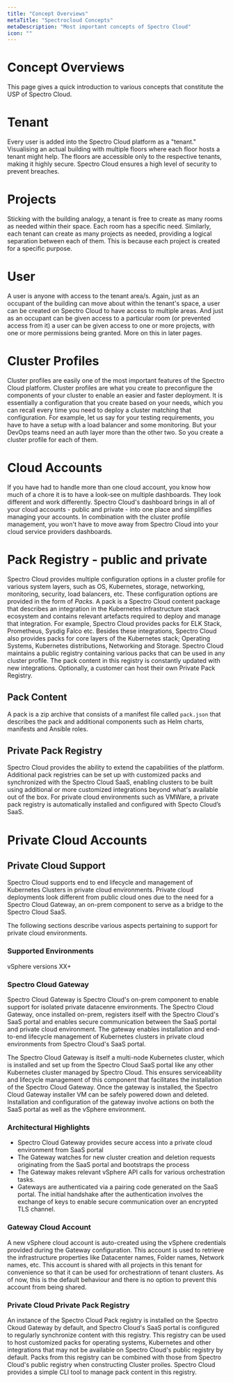 ```yaml
---
title: "Concept Overviews"
metaTitle: "Spectrocloud Concepts"
metaDescription: "Most important concepts of Spectro Cloud"
icon: ""
---
```


# Concept Overviews

This page gives a quick introduction to various concepts that constitute the USP of Spectro Cloud.

# Tenant

Every user is added into the Spectro Cloud platform as  a "tenant." Visualising an actual building with multiple floors where each floor hosts a tenant might help. The floors are accessible only to the respective tenants, making it highly secure. Spectro Cloud ensures a high level of security to prevent breaches.

# Projects

Sticking with the building analogy, a tenant is free to create as many rooms as needed within their space. Each room has a specific need. Similarly, each tenant can create as many projects as needed, providing a logical separation between each of them. This is because each project is created for a specific purpose.

# User

A user is anyone with access to the tenant area/s. Again, just as an occupant of the building can move about within the tenant's space, a user can be created on Spectro Cloud to have access to multiple areas. And just as an occupant can be given access to a particular room (or prevented access from it) a user can be given access to one or more projects, with one or more permissions being granted. More on this in later pages.

# Cluster Profiles

Cluster profiles are easily one of the most important features of the Spectro Cloud platform. Cluster profiles are what you create to preconfigure the components of your cluster to enable an easier and faster deployment. It is essentially a configuration that you create based on your needs, which you can recall every time you need to deploy a cluster matching that configuration. For example, let us say for your testing requirements, you have to have a setup with a load balancer and some monitoring. But your DevOps teams need an auth layer more than the other two. So you create a cluster profile for each of them.

# Cloud Accounts

If you have had to handle more than one cloud account, you know how much of a chore it is to have a look-see on multiple dashboards. They look different and work differently. Spectro Cloud's dashboard brings in all of your cloud accounts - public and private - into one place and simplifies managing your accounts. In combination with the cluster profile management, you won't have to move away from Spectro Cloud into your cloud service providers dashboards.

# Pack Registry - public and private

Spectro Cloud provides multiple configuration options in a cluster profile for various system layers, such as OS, Kubernetes, storage, networking, monitoring, security, load balancers, etc. These configuration options are provided in the form of _Packs._ A pack is a Spectro Cloud content package that describes an integration in the Kubernetes infrastructure stack ecosystem and contains relevant artefacts required to deploy and manage that integration. For example, Spectro Cloud provides packs for ELK Stack, Prometheus, Sysdig Falco etc. Besides these integrations, Spectro Cloud also provides packs for core layers of the Kubernetes stack; Operating Systems, Kubernetes distributions, Networking and Storage. Spectro Cloud maintains a public registry containing various packs that can be used in any cluster profile. The pack content in this registry is constantly updated with new integrations. Optionally, a customer can host their own Private Pack Registry.

## Pack Content

A pack is a zip archive that consists of a manifest file called `pack.json` that describes the pack and additional components such as Helm charts, manifests and Ansible roles.

## Private Pack Registry

Spectro Cloud provides the ability to extend the capabilities of the platform. Additional pack registries can be set up with customized packs and synchronized with the Spectro Cloud SaaS, enabling clusters to be built using additional or more customized integrations beyond what's available out of the box. For private cloud environments such as VMWare, a private pack registry is automatically installed and configured with Specto Cloud’s SaaS.

# Private Cloud Accounts

## Private Cloud Support

Spectro Cloud supports end to end lifecycle and management of Kubernetes Clusters in private cloud environments. Private cloud deployments look different from public cloud ones due to the need for a Spectro Cloud Gateway, an on-prem component to serve as a bridge to the Spectro Cloud SaaS.

The following sections describe various aspects pertaining to support for private cloud environments.

### Supported Environments

vSphere versions XX+

### Spectro Cloud Gateway

Spectro Cloud Gateway is Spectro Cloud's on-prem component to enable support for isolated private datacenre environments. The Spectro Cloud Gateway, once installed on-prem, registers itself with the Spectro Cloud's SaaS portal and enables secure communication between the SaaS portal and private cloud environment. The gateway enables installation and end-to-end lifecycle management of Kubernetes clusters in private cloud environments from Spectro Cloud's SaaS portal.

The Spectro Cloud Gateway is itself a multi-node Kubernetes cluster, which is installed and set up from the Spectro Cloud SaaS portal like any other Kubernetes cluster managed by Spectro Cloud. This ensures serviceability and lifecycle management of this component that facilitates the installation of the Spectro Cloud Gateway. Once the gateway is installed, the Spectro Cloud Gateway installer VM can be safely powered down and deleted. Installation and configuration of the gateway involve actions on both the SaaS portal as well as the vSphere environment.

### Architectural Highlights

- Spectro Cloud Gateway provides secure access into a private cloud environment from SaaS portal
- The Gateway watches for new cluster creation and deletion requests originating from the SaaS portal and bootstraps the process
- The Gateway makes relevant vSphere API calls for various orchestration tasks.
- Gateways are authenticated via a pairing code generated on the SaaS portal. The initial handshake after the authentication involves the exchange of keys to enable secure communication over an encrypted TLS channel.

### Gateway Cloud Account

A new vSphere cloud account is auto-created using the vSphere credentials provided during the Gateway configuration. This account is used to retrieve the infrastructure properties like Datacenter names, Folder names, Network names, etc. This account is shared with all projects in this tenant for convenience so that it can be used for orchestrationn of tenant clusters. As of now, this is the default behaviour and there is no option to prevent this account from being shared.

### Private Cloud Private Pack Registry

An instance of the Spectro Cloud Pack registry is installed on the Spectro Ckoud Gateway by default, and Spectro Cloud's SaaS portal is configured to regularly synchronize content with this registry. This registry can be used to host customized packs for operating systems, Kubernetes and other integrations that may not be available on Spectro Cloud's public registry by default. Packs from this registry can be combined with those from Spectro Cloud's public registry when constructing Cluster proiles. Spectro Cloud provides a simple CLI tool to manage pack content in this registry.

